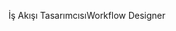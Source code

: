<span data-ttu-id="18a19-101">İş Akışı Tasarımcısı</span><span class="sxs-lookup"><span data-stu-id="18a19-101">Workflow Designer</span></span>